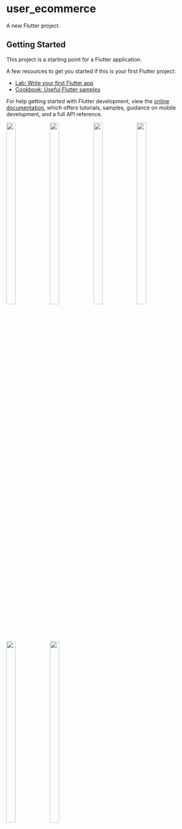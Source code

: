 # user_ecommerce

A new Flutter project.

## Getting Started

This project is a starting point for a Flutter application.

A few resources to get you started if this is your first Flutter project:

- [Lab: Write your first Flutter app](https://docs.flutter.dev/get-started/codelab)
- [Cookbook: Useful Flutter samples](https://docs.flutter.dev/cookbook)

For help getting started with Flutter development, view the
[online documentation](https://docs.flutter.dev/), which offers tutorials,
samples, guidance on mobile development, and a full API reference.

<p>
  <img src = "https://github.com/prinagangani/user_ecommerce/assets/123531128/c0b28759-3e48-4ef0-9388-1d7e11c7d84a" height=35% width=22%>
  <img src = "https://github.com/prinagangani/user_ecommerce/assets/123531128/063cd215-34cd-4e17-b17c-4aa756d1df3c" height=35% width=22%>
  <img src = "https://github.com/prinagangani/user_ecommerce/assets/123531128/740d15b6-0873-4069-bb67-e5401be1b213" height=35% width=22%>
  <img src = "https://github.com/prinagangani/user_ecommerce/assets/123531128/9b649b6c-2649-4a31-b8fb-2ad0beddb559" height=35% width=22%>
  <img src = "https://github.com/prinagangani/user_ecommerce/assets/123531128/51cdc857-84b7-4091-97d5-c4677af6d9e5" height=35% width=22%>
  <img src = "https://github.com/prinagangani/user_ecommerce/assets/123531128/d407b93b-cbb3-49aa-a141-746f8a80c314" height=35% width=22%>
</p>


